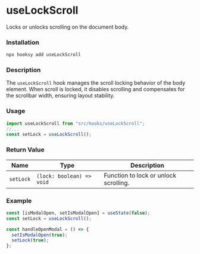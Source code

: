 # useLockScroll

Locks or unlocks scrolling on the document body.

### Installation

```bash
npx hooksy add useLockScroll
```

### Description

The `useLockScroll` hook manages the scroll locking behavior of the body element. When scroll is locked, it disables scrolling and compensates for the scrollbar width, ensuring layout stability.

### Usage

```typescript
import useLockScroll from "src/hooks/useLockScroll";
//...
const setLock = useLockScroll();
```

### Return Value

| Name      | Type                      | Description                           |
| --------- | ------------------------- | ------------------------------------- |
| `setLock` | `(lock: boolean) => void` | Function to lock or unlock scrolling. |

### Example

```typescript
const [isModalOpen, setIsModalOpen] = useState(false);
const setLock = useLockScroll();

const handleOpenModal = () => {
  setIsModalOpen(true);
  setLock(true);
};
```

